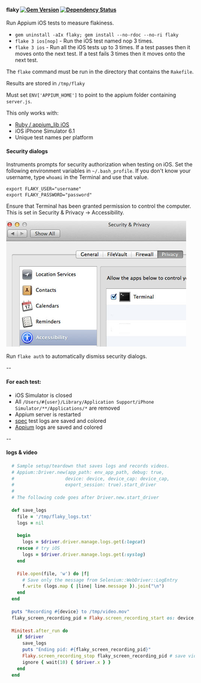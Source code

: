 #### flaky [![Gem Version](https://badge.fury.io/rb/flaky.png)](http://rubygems.org/gems/flaky) [![Dependency Status](https://gemnasium.com/appium/flaky.png)](https://gemnasium.com/appium/flaky)

Run Appium iOS tests to measure flakiness.

- `gem uninstall -aIx flaky; gem install --no-rdoc --no-ri flaky`
- `flake 3 ios[nop]` - Run the iOS test named nop 3 times.
- `flake 3 ios` - Run all the iOS tests up to 3 times.
If a test passes then it moves onto the next test.
If a test fails 3 times then it moves onto the next test.

The `flake` command must be run in the directory that contains the `Rakefile`.

Results are stored in `/tmp/flaky`

Must set `ENV['APPIUM_HOME']` to point to the appium folder containing `server.js`.

This only works with:

- [Ruby / appium_lib iOS](https://github.com/appium/ruby_lib_ios)
- iOS iPhone Simulator 6.1
- Unique test names per platform

#### Security dialogs

Instruments prompts for security authorization when testing on iOS.
Set the following environment variables in `~/.bash_profile`.
If you don't know your username, type `whoami` in the Terminal and use that value.

```
export FLAKY_USER="username"
export FLAKY_PASSWORD="password"
```

Ensure that Terminal has been granted permission to control the computer. This is set in Security & Privacy -> Accessibility.

![](doc/accessibility_terminal.jpg)

Run `flake auth` to automatically dismiss security dialogs.

--

#### For each test:

- iOS Simulator is closed
- All `/Users/#{user}/Library/Application Support/iPhone Simulator/**/Applications/*` are removed
- Appium server is restarted
- [spec](https://github.com/bootstraponline/spec) test logs are saved and colored
- [Appium](https://github.com/appium/appium) logs are saved and colored

--

#### logs & video

```ruby
  # Sample setup/teardown that saves logs and records videos.
  # Appium::Driver.new(app_path: env_app_path, debug: true,
  #                   device: device, device_cap: device_cap,
  #                   export_session: true).start_driver
  #
  # The following code goes after Driver.new.start_driver

  def save_logs
    file = '/tmp/flaky_logs.txt'
    logs = nil

    begin
      logs = $driver.driver.manage.logs.get(:logcat)
    rescue # try iOS
      logs = $driver.driver.manage.logs.get(:syslog)
    end

    File.open(file, 'w') do |f|
      # Save only the message from Selenium::WebDriver::LogEntry
      f.write (logs.map { |line| line.message }).join("\n")
    end
  end

  puts "Recording #{device} to /tmp/video.mov"
  flaky_screen_recording_pid = Flaky.screen_recording_start os: device, path: '/tmp/video.mov'

  Minitest.after_run do
    if $driver
      save_logs
      puts "Ending pid: #{flaky_screen_recording_pid}"
      Flaky.screen_recording_stop flaky_screen_recording_pid # save video
      ignore { wait(10) { $driver.x } }
    end
  end
```

